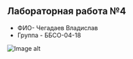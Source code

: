 ﻿## Лабораторная работа №4
- ФИО- Чегадаев Владислав
- Группа - ББСО-04-18

![Image alt](https://github.com/O.S/blob/master/docker/Screenshot.png)
